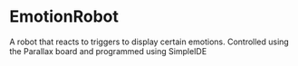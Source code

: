 # EmotionRobot
A robot that reacts to triggers to display certain emotions. Controlled using the Parallax board and programmed using SimpleIDE
